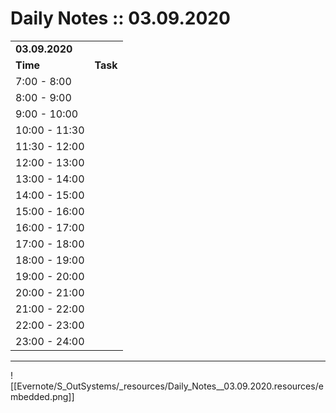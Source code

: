 # Daily Notes :: 03.09.2020

|     |     |
| --- | --- |
| **03.09.2020** |     |
| **Time** | **Task** |
| 7:00 - 8:00 |     |
| 8:00 - 9:00 |     |
| 9:00 - 10:00 |     |
| 10:00 - 11:30 |     |
| 11:30 - 12:00 |     |
| 12:00 - 13:00 |     |
| 13:00 - 14:00 |     |
| 14:00 - 15:00 |     |
| 15:00 - 16:00 |     |
| 16:00 - 17:00 |     |
| 17:00 - 18:00 |     |
| 18:00 - 19:00 |     |
| 19:00 - 20:00 |     |
| 20:00 - 21:00 |     |
| 21:00 - 22:00 |     |
| 22:00 - 23:00 |     |
| 23:00 - 24:00 |     |

* * *

![[Evernote/S_OutSystems/_resources/Daily_Notes__03.09.2020.resources/embedded.png]]
